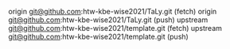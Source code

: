 origin	git@github.com:htw-kbe-wise2021/TaLy.git (fetch)
origin	git@github.com:htw-kbe-wise2021/TaLy.git (push)
upstream	git@github.com:htw-kbe-wise2021/template.git (fetch)
upstream	git@github.com:htw-kbe-wise2021/template.git (push)

